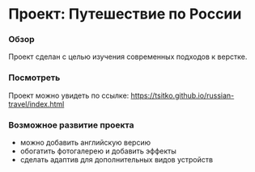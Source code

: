 # Проект: Путешествие по России

### Обзор
Проект сделан с целью изучения современных подходов к верстке.

### Посмотреть
Проект можно увидеть по ссылке: https://tsitko.github.io/russian-travel/index.html

### Возможное развитие проекта
* можно добавить английскую версию
* обогатить фотогалерею и добавить эффекты
* сделать адаптив для дополнительных видов устройств

